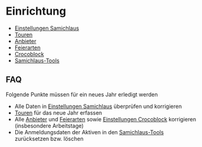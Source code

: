 # Einrichtung

- [Einstellungen Samichlaus](./samichlaus.md)
- [Touren](./touren.md)
- [Anbieter](./anbieter.md)
- [Feierarten](./feierarten.md)
- [Crocoblock](./crocoblock.md)
- [Samichlaus-Tools](./samichlaus-tools.md)

## FAQ

Folgende Punkte müssen für ein neues Jahr erledigt werden

- Alle Daten in [Einstellungen Samichlaus](./samichlaus.md) überprüfen und korrigieren
- [Touren](./touren.md) für das neue Jahr erfassen
- Alle [Anbieter](./anbieter.md) und [Feierarten](./feierarten.md) sowie [Einstellungen Crocoblock](./crocoblock.md) korrigieren (insbesondere Arbeitstage)
- Die Anmeldungsdaten der Aktiven in den [Samichlaus-Tools](./samichlaus-tools.md) zurücksetzen bzw. löschen
